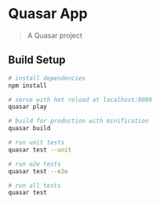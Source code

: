 # Quasar App

> A Quasar project

## Build Setup

``` bash
# install dependencies
npm install

# serve with hot reload at localhost:8080
quasar play

# build for production with minification
quasar build

# run unit tests
quasar test --unit

# run e2e tests
quasar test --e2e

# run all tests
quasar test
```
